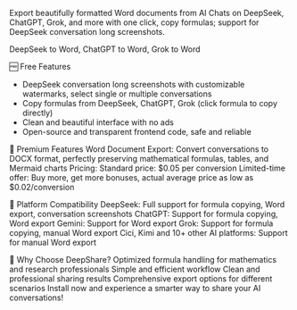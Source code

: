 Export beautifully formatted Word documents from AI Chats on DeepSeek, ChatGPT, Grok, and more with one click, copy formulas; support for DeepSeek conversation long screenshots.

DeepSeek to Word, ChatGPT to Word, Grok to Word

🆓 Free Features
- DeepSeek conversation long screenshots with customizable watermarks, select single or multiple conversations
- Copy formulas from DeepSeek, ChatGPT, Grok (click formula to copy directly)
- Clean and beautiful interface with no ads
- Open-source and transparent frontend code, safe and reliable

💎 Premium Features
Word Document Export: Convert conversations to DOCX format, perfectly preserving mathematical formulas, tables, and Mermaid charts
Pricing:
Standard price: $0.05 per conversion
Limited-time offer: Buy more, get more bonuses, actual average price as low as $0.02/conversion

📱 Platform Compatibility
DeepSeek: Full support for formula copying, Word export, conversation screenshots
ChatGPT: Support for formula copying, Word export
Gemini: Support for Word export
Grok: Support for formula copying, manual Word export
Cici, Kimi and 10+ other AI platforms: Support for manual Word export

🚀 Why Choose DeepShare?
Optimized formula handling for mathematics and research professionals
Simple and efficient workflow
Clean and professional sharing results
Comprehensive export options for different scenarios
Install now and experience a smarter way to share your AI conversations!